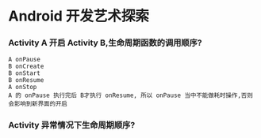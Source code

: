 # Android 开发艺术探索

### Activity A 开启 Activity B,生命周期函数的调用顺序?

```
A onPause
B onCreate
B onStart
B onResume
A onStop
A 的 onPause 执行完后 B才执行 onResume, 所以 onPause 当中不能做耗时操作,否则会影响到新界面的开启
```

###  Activity 异常情况下生命周期顺序?

